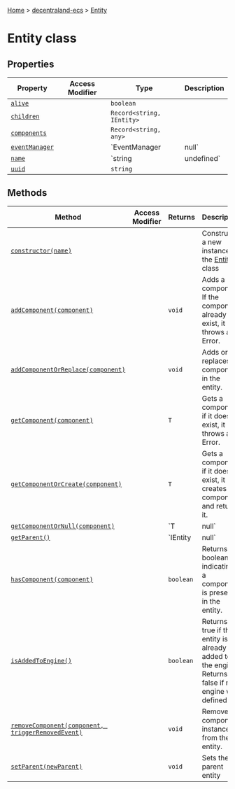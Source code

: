 [Home](./index) &gt; [decentraland-ecs](./decentraland-ecs.md) &gt; [Entity](./decentraland-ecs.entity.md)

# Entity class

## Properties

|  Property | Access Modifier | Type | Description |
|  --- | --- | --- | --- |
|  [`alive`](./decentraland-ecs.entity.alive.md) |  | `boolean` |  |
|  [`children`](./decentraland-ecs.entity.children.md) |  | `Record<string, IEntity>` |  |
|  [`components`](./decentraland-ecs.entity.components.md) |  | `Record<string, any>` |  |
|  [`eventManager`](./decentraland-ecs.entity.eventmanager.md) |  | `EventManager | null` |  |
|  [`name`](./decentraland-ecs.entity.name.md) |  | `string | undefined` |  |
|  [`uuid`](./decentraland-ecs.entity.uuid.md) |  | `string` |  |

## Methods

|  Method | Access Modifier | Returns | Description |
|  --- | --- | --- | --- |
|  [`constructor(name)`](./decentraland-ecs.entity.constructor.md) |  |  | Constructs a new instance of the [Entity](./decentraland-ecs.entity.md) class |
|  [`addComponent(component)`](./decentraland-ecs.entity.addcomponent.md) |  | `void` | Adds a component. If the component already exist, it throws an Error. |
|  [`addComponentOrReplace(component)`](./decentraland-ecs.entity.addcomponentorreplace.md) |  | `void` | Adds or replaces a component in the entity. |
|  [`getComponent(component)`](./decentraland-ecs.entity.getcomponent.md) |  | `T` | Gets a component, if it doesn't exist, it throws an Error. |
|  [`getComponentOrCreate(component)`](./decentraland-ecs.entity.getcomponentorcreate.md) |  | `T` | Gets a component, if it doesn't exist, it creates the component and returns it. |
|  [`getComponentOrNull(component)`](./decentraland-ecs.entity.getcomponentornull.md) |  | `T | null` | Gets a component, if it doesn't exist, it returns null. |
|  [`getParent()`](./decentraland-ecs.entity.getparent.md) |  | `IEntity | null` | Gets the parent entity |
|  [`hasComponent(component)`](./decentraland-ecs.entity.hascomponent.md) |  | `boolean` | Returns a boolean indicating if a component is present in the entity. |
|  [`isAddedToEngine()`](./decentraland-ecs.entity.isaddedtoengine.md) |  | `boolean` | Returns true if the entity is already added to the engine. Returns false if no engine was defined. |
|  [`removeComponent(component, triggerRemovedEvent)`](./decentraland-ecs.entity.removecomponent.md) |  | `void` | Removes a component instance from the entity. |
|  [`setParent(newParent)`](./decentraland-ecs.entity.setparent.md) |  | `void` | Sets the parent entity |

